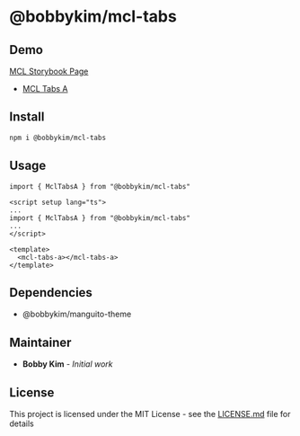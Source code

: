 # @bobbykim/mcl-tabs

## Demo

[MCL Storybook Page](https://manguito-component-library.vercel.app/)

- [MCL Tabs A](https://manguito-component-library.vercel.app/?path=/docs/components-tabs-mcltabsa--mcltabsa)

## Install

```sh
npm i @bobbykim/mcl-tabs
```

## Usage

`import { MclTabsA } from "@bobbykim/mcl-tabs"`

```vue
<script setup lang="ts">
...
import { MclTabsA } from "@bobbykim/mcl-tabs"
...
</script>

<template>
  <mcl-tabs-a></mcl-tabs-a>
</template>
```

## Dependencies

- @bobbykim/manguito-theme

## Maintainer

- **Bobby Kim** - _Initial work_

## License

This project is licensed under the MIT License - see the [LICENSE.md](./LICENSE.md) file for details
